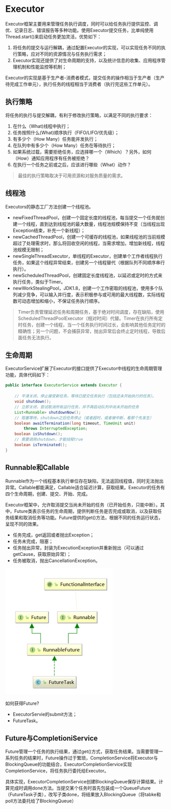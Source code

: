 # Executor
Executor框架主要用来管理任务执行调度，同时可以给任务执行提供监控、调优、记录日志、错误报告等多种功能。使用Executor提交任务，比单纯使用Thread.start()来启动任务更加灵活，优势如下：
1. 将任务的提交与运行解耦，通过配置Executor的实现，可以实现任务不同的执行策略，应对不同的资源情况与任务执行需求；
2. Executor实现还提供了对生命周期的支持，以及统计信息的收集、应用程序管理机制和性能监控等机制；

Executor的实现是基于生产者-消费者模式，提交任务的操作相当于生产者（生产待完成工作单元），执行任务的线程相当于消费者（执行完这些工作单元）。

## 执行策略
将任务的执行与提交解耦，有利于修改执行策略，以满足不同的执行要求：
1. 在什么（What)线程中执行；
2. 任务按照什么(What)顺序执行（FIFO/LIFO/优先级）；
3. 有多少个（How Many）任务能并发执行；
4. 在队列中有多少个（How Many）任务在等待执行；
5. 如果系统过载，需要拒绝任务，应选择哪一个（Which）？另外，如何（How）通知应用程序有任务被拒绝？
6. 在执行一个任务之前或之后，应该进行哪些（What）动作？

> 最佳的执行策略取决于可用资源和对服务质量的需求。

## 线程池
Executors的静态工厂方法创建一个线程池。
- newFixedThreadPool，创建一个固定长度的线程池，每当提交一个任务就创建一个线程，直到达到线程池的最大数量，线程池规模保持不变（当线程出现Exception结束，补充一个新线程）；
- newCachedThreadPool，创建一个可缓存的线程池，如果线程池的当前规模超过了处理需求时，那么将回收空闲的线程，当需求增加，增加新线程，线程池规模无限制；
- newSingleThreadExecutor，单线程的Executor，创建单个工作者线程执行任务，如果这个线程异常结束，创建另一个线程替代（根据队列不同顺序串行执行）。
- newScheduledThreadPool，创建固定长度线程池，以延迟或定时的方式来执行任务，类似于Timer。
- newWorkStealingPool，JDK1.8，创建一个工作密取的线程池，使用多个队列减少竞争，可以输入并行度，表示积极参与或可用的最大线程数，实际线程数可动态增加和缩小，不保证任务执行顺序。


> Timer负责管理延迟任务和周期任务，基于绝对时间调度，存在缺陷，使用ScheduledThreadPoolExecutor（相对时间）代替。Timer在执行所有定时任务，创建一个线程，当一个任务执行时间过长，会影响其他任务定时的精确性；另一个问题，不会捕获异常，抛出异常后会终止定时线程，导致后面任务无法执行。

## 生命周期
ExecutorService扩展了Executor的接口提供了Executor中线程的生命周期管理功能，具体代码如下：
```java
public interface ExecutorService extends Executor {
    
    // 平滑关闭，停止接受新任务，等待已提交任务执行（包括还未开始执行的任务）。
    void shutdown();
    // 立即关闭，尝试取消所有运行任务，并不再启动队列中尚未开始的任务
    List<Runnable> shutdownNow();
    // 阻塞等待，shutdown之后任务停止（或者超时，或者被中断，看那个先发生）
    boolean awaitTermination(long timeout, TimeUnit unit)
        throws InterruptedException;
    boolean isShutdown();
    // 需要调用shutdown，才能线程true    
    boolean isTerminated(); 
}
```



## Runnable和Callable
Runnable作为一个线程基本执行单位存在缺陷，无法返回线程值，同时无法抛出异常。Callable都能满足，Callable适合延迟计算，获取结果。Executor的任务有四个生命周期，创建、提交、开始、完成。

Executor框架中，允许取消提交当尚未开始的任务（已开始任务，只能中断）。其中，Future类表示任务的生命周期，提供判断任务是否完成或取消，以及获取任务结果和取消任务等功能。Future提供的get()方法，根据不同的任务运行状态，呈现不同的效果。
- 任务完成，get返回或者抛出Exception；
- 任务未完成，阻塞；
- 任务抛出异常，封装为ExecutionException并重新抛出（可以通过getCause，获取原始异常）；
- 任务被取消，抛出CancellationException。

![](/images/java/concureent/future.PNG)

如何获得Future?
- ExecutorServie的submit方法；
- FutureTask。

## Future与CompletioniService
Future管理一个任务的执行结果，通过get()方式，获取任务结果。当需要管理一系列任务的结果时，Future操作过于繁琐，CompletionService将Executor与BlockingQueue的功能结合，ExecutorCompletionService实现CompletionService，将任务执行委托给Executor。

具体实现，ExecutorCompletionService创建BlockingQueue保存计算结果。计算完成时调用done方法。当提交某个任务时首先包装成一个QueueFuture（FutureTask子类），改写子类done，将结果放入BlockingQueue（将tabke和poll方法委托给了BlockingQueue）











